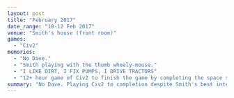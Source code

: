 ```yaml
---
layout: post
title: "February 2017"
date_range: "10-12 Feb 2017"
venue: "Smith's house (front room)"
games:
  - "Civ2"
memories:
  - "No Dave."
  - "Smith playing with the thumb wheely-mouse."
  - "I LIKE DIRT, I FIX PUMPS, I DRIVE TRACTORS"
  - "12+ hour game of Civ2 to finish the game by completing the space station.<br>Smith adamant that Toby and Ian conspired for peace in the U.N. behind his back."
summary: "No Dave. Playing Civ2 to completion despite Smith's best intentions."
---
```

